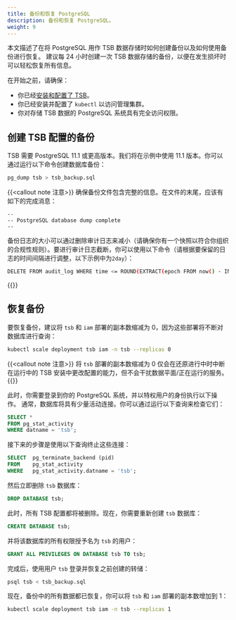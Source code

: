 ```yaml
---
title: 备份和恢复 PostgreSQL
description: 备份和恢复 PostgreSQL。
weight: 9
---
```


本文描述了在将 PostgreSQL 用作 TSB 数据存储时如何创建备份以及如何使用备份进行恢复。
建议每 24 小时创建一次 TSB 数据存储的备份，以便在发生损坏时可以轻松恢复所有信息。

在开始之前，请确保：

- 你已经[安装和配置了 TSB](../../setup/self-managed/management-plane-installation)。
- 你已经安装并配置了 `kubectl` 以访问管理集群。
- 你对存储 TSB 数据的 PostgreSQL 系统具有完全访问权限。

## 创建 TSB 配置的备份

TSB 需要 PostgreSQL 11.1 或更高版本。我们将在示例中使用 11.1 版本。你可以通过运行以下命令创建数据库备份：

```bash
pg_dump tsb > tsb_backup.sql
```
{{<callout note 注意>}}
确保备份文件包含完整的信息。在文件的末尾，应该有如下的完成消息：

```pre
--
-- PostgreSQL database dump complete
--
```

备份日志的大小可以通过删除审计日志来减小（请确保你有一个快照以符合你组织的合规性规则）。要进行审计日志截断，你可以使用以下命令（请根据要保留的日志的时间间隔进行调整，以下示例中为`2day`）：

```bash
DELETE FROM audit_log WHERE time <= ROUND(EXTRACT(epoch FROM now() - INTERVAL '2day'));
```

{{</callout>}}

## 恢复备份

要恢复备份，建议将 `tsb` 和 `iam` 部署的副本数缩减为 0，因为这些部署将不断对数据库进行查询：

```bash
kubectl scale deployment tsb iam -n tsb --replicas 0
```

{{<callout note 注意>}}
将 `tsb` 部署的副本数缩减为 0 仅会在还原进行中时中断在运行中的 TSB 安装中更改配置的能力，但不会干扰数据平面/正在运行的服务。
{{</callout>}}

此时，你需要登录到你的 PostgreSQL 系统，并以特权用户的身份执行以下操作。
通常，数据库将具有少量活动连接。你可以通过运行以下查询来检查它们：

```sql
SELECT *
FROM pg_stat_activity
WHERE datname = 'tsb';
```

接下来的步骤是使用以下查询终止这些连接：

```sql
SELECT	pg_terminate_backend (pid)
FROM	pg_stat_activity
WHERE	pg_stat_activity.datname = 'tsb';
```

然后立即删除 `tsb` 数据库：

```sql
DROP DATABASE tsb;
```

此时，所有 TSB 配置都将被删除。现在，你需要重新创建 `tsb` 数据库：

```sql
CREATE DATABASE tsb;
```

并将该数据库的所有权限授予名为 `tsb` 的用户：

```sql
GRANT ALL PRIVILEGES ON DATABASE tsb TO tsb;
```

完成后，使用用户 `tsb` 登录并恢复之前创建的转储：

```sql
psql tsb < tsb_backup.sql
```

现在，备份中的所有数据都已恢复，你可以将 `tsb` 和 `iam` 部署的副本数增加到 1：

```bash
kubectl scale deployment tsb iam -n tsb --replicas 1
```